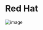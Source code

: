 # Red Hat 
![image](https://github.com/JimHefti/Redhat-Enterpise-94/assets/160615771/3b219424-0d00-4ca7-8acf-c57be54c7bf9)
